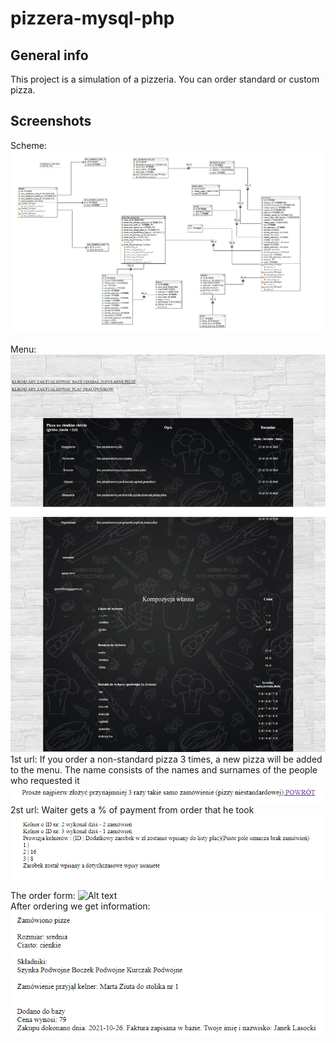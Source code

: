 # pizzera-mysql-php
## General info
This project is a simulation of a pizzeria. You can order standard or custom pizza.

## Screenshots
Scheme:
![Alt text](/public_html/Diagram_Marcin_Czekaj.png?raw=true)

Menu:
![Alt text](/public_html/whole.png?raw=true)
1st url: If you order a non-standard pizza 3 times, a new pizza will be added to the menu. The name consists of the names and surnames of the people who requested it <br />
![Alt text](/public_html/1.png?raw=true)<br />
2st url: Waiter gets a % of payment from order that he took<br />
![Alt text](/public_html/akt.png?raw=true)<br />

The order form:
![Alt text](/public_html/zamowieniea.png?raw=true)<br />
After ordering we get information:
![Alt text](/public_html/zamowienien.png?raw=true)<br />

